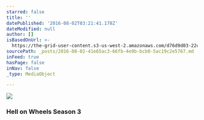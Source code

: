 ```yaml
---
starred: false
title: ''
datePublished: '2016-08-02T03:21:41.178Z'
dateModified: null
author: []
isBasedOnUrl: >-
  https://the-grid-user-content.s3-us-west-2.amazonaws.com/d76d9d03-22c0-4a7b-9690-0947bea0fd9a.jpg
sourcePath: _posts/2016-08-02-41e65ac3-66fb-4e9b-bcb0-5ac19c2e5767.md
inFeed: true
hasPage: false
inNav: false
_type: MediaObject

---
```

![](https://the-grid-user-content.s3-us-west-2.amazonaws.com/d76d9d03-22c0-4a7b-9690-0947bea0fd9a.jpg)

### Hell on Wheels Season 3
